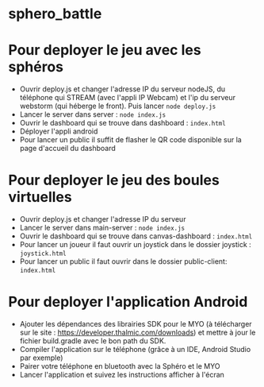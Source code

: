# sphero_battle

# Pour deployer le jeu avec les sphéros
- Ouvrir deploy.js et changer l'adresse IP du serveur nodeJS, du téléphone qui STREAM (avec l'appli IP Webcam) et l'ip du serveur webstorm (qui héberge le front). Puis lancer `node deploy.js`
- Lancer le server dans server : `node index.js`
- Ouvrir le dashboard qui se trouve dans dashboard : `index.html`
- Déployer l'appli android
- Pour lancer un public il suffit de flasher le QR code disponible sur la page d'accueil du dashboard


# Pour deployer le jeu des boules virtuelles
- Ouvrir deploy.js et changer l'adresse IP du serveur
- Lancer le server dans main-server : `node index.js`
- Ouvrir le dashboard qui se trouve dans canvas-dashboard : `index.html`
- Pour lancer un joueur il faut ouvrir un joystick dans le dossier joystick : `joystick.html`
- Pour lancer un public il faut ouvrir dans le dossier public-client: `index.html`


# Pour deployer l'application Android
- Ajouter les dépendances des librairies SDK pour le MYO (à télécharger sur le site : https://developer.thalmic.com/downloads) et mettre à jour le fichier build.gradle avec le bon path du SDK.
- Compiler l'application sur le téléphone (grâce à un IDE, Android Studio par exemple)
- Pairer votre téléphone en bluetooth avec la Sphéro et le MYO
- Lancer l'application et suivez les instructions afficher à l'écran
